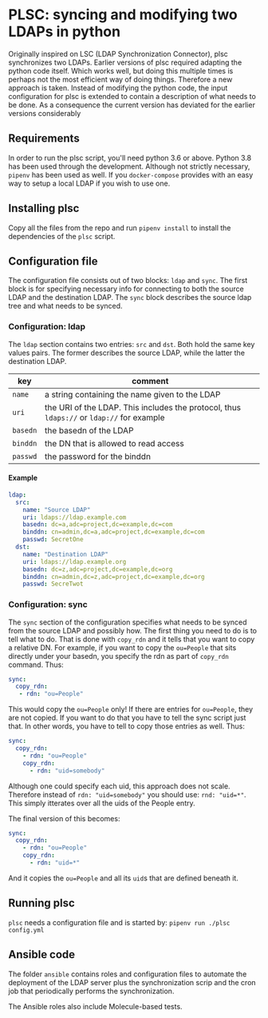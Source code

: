 # PLSC: syncing and modifying two LDAPs in python

Originally inspired on LSC (LDAP Synchronization Connector), plsc synchronizes
two LDAPs. Earlier versions of plsc required adapting the python code itself.
Which works well, but doing this multiple times is perhaps not the most
efficient way of doing things. Therefore a new approach is taken. Instead of
modifying the python code, the input configuration for plsc is extended to
contain a description of what needs to be done. As a consequence the current
version has deviated for the earlier versions considerably

## Requirements

In order to run the plsc script, you'll need python 3.6 or above. Python 3.8
has been used through the development. Although not strictly necessary,
`pipenv` has been used as well. If you `docker-compose` provides with an easy
way to setup a local LDAP if you wish to use one.

## Installing plsc

Copy all the files from the repo and run `pipenv install` to install the
dependencies of the `plsc` script.

## Configuration file

The configuration file consists out of two blocks: `ldap` and `sync`. The
first block is for specifying necessary info for connecting to both the source
LDAP and the destination LDAP. The `sync` block describes the source ldap tree
and what needs to be synced.

### Configuration: ldap

The `ldap` section contains two entries: `src` and `dst`. Both hold the same
key values pairs. The former describes the source LDAP, while the latter the
destination LDAP.

|key|comment|
|-|-|
|`name`|a string containing the name given to the LDAP|
|`uri`|the URI of the LDAP. This includes the protocol, thus `ldaps://` or `ldap://` for example|
|`basedn`|the basedn of the LDAP|
|`binddn`|the DN that is allowed to read access|
|`passwd`|the password for the binddn|

#### Example

```yaml
ldap:
  src:
    name: "Source LDAP"
    uri: ldaps://ldap.example.com
    basedn: dc=a,adc=project,dc=example,dc=com
    binddn: cn=admin,dc=a,adc=project,dc=example,dc=com
    passwd: SecretOne
  dst:
    name: "Destination LDAP"
    uri: ldaps://ldap.example.org
    basedn: dc=z,adc=project,dc=example,dc=org
    binddn: cn=admin,dc=z,adc=project,dc=example,dc=org
    passwd: SecreTwot
```

### Configuration: sync

The `sync` section of the configuration specifies what needs to be synced
from the source LDAP and possibly how. The first thing you need to do is to
tell what to do. That is done with `copy_rdn` and it tells that you want to
copy a relative DN. For example, if you want to copy the `ou=People` that
sits directly under your basedn, you specify the rdn as part of `copy_rdn`
command. Thus:

```yaml
sync:
  copy_rdn:
   - rdn: "ou=People"
```

This would copy the `ou=People` only! If there are entries for `ou=People`,
they are not copied. If you want to do that you have to tell the sync script
just that. In other words, you have to tell to copy those entries as well. Thus:

```yaml
sync:
  copy_rdn:
    - rdn: "ou=People"
    copy_rdn:
      - rdn: "uid=somebody"
```

Although one could specify each uid, this approach does not scale. Therefore
instead of `rdn: "uid=somebody"` you should use: `rnd: "uid=*"`. This simply
itterates over all the uids of the People entry.

The final version of this becomes:

```yaml
sync:
  copy_rdn:
    - rdn: "ou=People"
    copy_rdn:
      - rdn: "uid=*"
```

And it copies the `ou=People` and all its `uid`s that are defined beneath it.

## Running plsc

`plsc` needs a configuration file and is started by: `pipenv run ./plsc
config.yml`

## Ansible code

The folder `ansible` contains roles and configuration files to automate the
deployment of the LDAP server plus the synchronization scrip and the cron job
that periodically performs the synchronization.

The Ansible roles also include Molecule-based tests.
